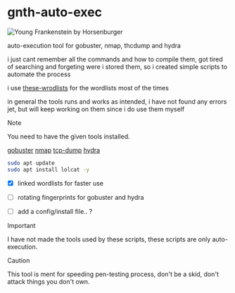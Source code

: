 # gnth-auto-exec
![Young Frankenstein by Horsenburger](https://16colo.rs/pack/mist1024/HORSENBURGER-YOUNG_FRANKENSTEIN.PNG)


auto-execution tool for gobuster, nmap, thcdump and hydra

i just cant remember all the commands and how to compile them, got tired of searching and forgeting were i stored them, so i created simple scripts to automate the process

i use [these-wrodlists](https://github.com/danielmiessler/SecLists) for the wordlists most of the times

in general the tools runs and works as intended, i have not found any errors jet, but will keep working on them since i do use them myself


> [!NOTE]
> You need to have the given tools installed.

[gobuster](https://github.com/OJ/gobuster)
[nmap](https://github.com/nmap/nmap)
[tcp-dump](https://github.com/the-tcpdump-group/tcpdump)
[hydra](https://github.com/vanhauser-thc/thc-hydra)


```bash
sudo apt update
sudo apt install lolcat -y
```


- [x] linked wordlists for faster use
- [ ] rotating fingerprints for gobuster and hydra
- [ ] add a config/install file.. ?


> [!IMPORTANT]
> I have not made the tools used by these scripts, these scripts are only auto-execution.


> [!CAUTION]
> This tool is ment for speeding pen-testing process, don't be a skid, don't attack things you don't own.
